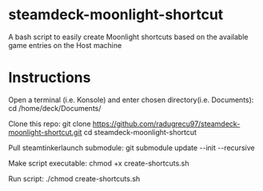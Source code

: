 # steamdeck-moonlight-shortcut
A bash script to easily create Moonlight shortcuts based on the available game entries on the Host machine

# Instructions

Open a terminal (i.e. Konsole) and enter chosen directory(i.e. Documents):
    cd /home/deck/Documents/

Clone this repo:
    git clone https://github.com/radugrecu97/steamdeck-moonlight-shortcut.git
    cd steamdeck-moonlight-shortcut

Pull steamtinkerlaunch submodule:
    git submodule update --init --recursive

Make script executable:
    chmod +x create-shortcuts.sh

Run script:
    ./chmod create-shortcuts.sh

